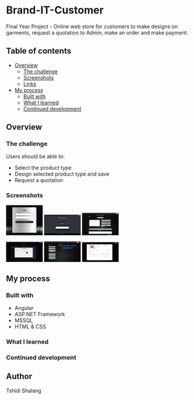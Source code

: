 # Brand-IT-Customer

Final Year Project - Online web store for customers to make designs on garments, request a quotation to Admin, make an order and make payment.

## Table of contents

- [Overview](#overview)
  - [The challenge](#the-challenge)
  - [Screenshots](#screenshot)
  - [Links](#links)
- [My process](#my-process)
  - [Built with](#built-with)
  - [What I learned](#what-i-learned)
  - [Continued development](#continued-development)

## Overview

### The challenge

Users should be able to:

- Select the product type
- Design selected product type and save
- Request a quotation

### Screenshots

<p float="left">
  <img src="Images/Login.png" width="100" />
  <img src="Images/Homepage.png" width="100" /> 
  <img src="Images/CreateD.png" width="100" />
</p>

<p float="left">
  <img src="Images/Designs.png" width="100" />
  <img src="Images/RequestQ.png" width="100" /> 
  <img src="Images/ViewQ.png" width="100" />
</p>



## My process

### Built with

- Angular
- ASP.NET Framework
- MSSQL
- HTML & CSS

### What I learned

### Continued development

## Author

Tshidi Shalang

